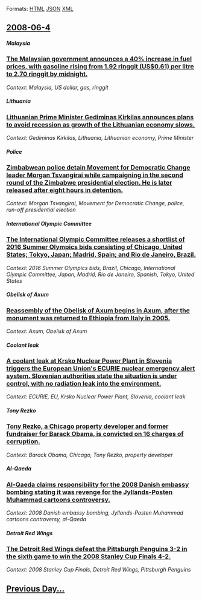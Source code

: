 
Formats: [HTML](2008/06/4/index.html)  [JSON](2008/06/4/index.json)  [XML](2008/06/4/index.xml)  

## [2008-06-4](/news/2008/06/4/index.md)

##### Malaysia
### [ The Malaysian government announces a 40% increase in fuel prices, with gasoline rising from 1.92 ringgit (US$0.61) per litre to 2.70 ringgit by midnight. ](/news/2008/06/4/the-malaysian-government-announces-a-40-increase-in-fuel-prices-with-gasoline-rising-from-1-92-ringgit-us-0-61-per-litre-to-2-70-ringgi.md)
_Context: Malaysia, US dollar, gas, ringgit_

##### Lithuania
### [ Lithuanian Prime Minister Gediminas Kirkilas announces plans to avoid recession as growth of the Lithuanian economy slows. ](/news/2008/06/4/lithuanian-prime-minister-gediminas-kirkilas-announces-plans-to-avoid-recession-as-growth-of-the-lithuanian-economy-slows.md)
_Context: Gediminas Kirkilas, Lithuania, Lithuanian economy, Prime Minister_

##### Police
### [ Zimbabwean police detain Movement for Democratic Change leader Morgan Tsvangirai while campaigning in the second round of the Zimbabwe presidential election. He is later released after eight hours in detention. ](/news/2008/06/4/zimbabwean-police-detain-movement-for-democratic-change-leader-morgan-tsvangirai-while-campaigning-in-the-second-round-of-the-zimbabwe-pres.md)
_Context: Morgan Tsvangirai, Movement for Democratic Change, police, run-off presidential election_

##### International Olympic Committee
### [ The International Olympic Committee releases a shortlist of 2016 Summer Olympics bids consisting of Chicago, United States; Tokyo, Japan; Madrid, Spain; and Rio de Janeiro, Brazil. ](/news/2008/06/4/the-international-olympic-committee-releases-a-shortlist-of-2016-summer-olympics-bids-consisting-of-chicago-united-states-tokyo-japan-m.md)
_Context: 2016 Summer Olympics bids, Brazil, Chicago, International Olympic Committee, Japan, Madrid, Rio de Janeiro, Spanish, Tokyo, United States_

##### Obelisk of Axum
### [ Reassembly of the Obelisk of Axum begins in Axum, after the monument was returned to Ethiopia from Italy in 2005. ](/news/2008/06/4/reassembly-of-the-obelisk-of-axum-begins-in-axum-after-the-monument-was-returned-to-ethiopia-from-italy-in-2005.md)
_Context: Axum, Obelisk of Axum_

##### Coolant leak
### [ A coolant leak at Krsko Nuclear Power Plant in Slovenia triggers the European Union's ECURIE nuclear emergency alert system. Slovenian authorities state the situation is under control, with no radiation leak into the environment. ](/news/2008/06/4/a-coolant-leak-at-kra-ko-nuclear-power-plant-in-slovenia-triggers-the-european-union-s-ecurie-nuclear-emergency-alert-system-slovenian-aut.md)
_Context: ECURIE, EU, Krsko Nuclear Power Plant, Slovenia, coolant leak_

##### Tony Rezko
### [ Tony Rezko, a Chicago property developer and former fundraiser for Barack Obama, is convicted on 16 charges of corruption. ](/news/2008/06/4/tony-rezko-a-chicago-property-developer-and-former-fundraiser-for-barack-obama-is-convicted-on-16-charges-of-corruption.md)
_Context: Barack Obama, Chicago, Tony Rezko, property developer_

##### Al-Qaeda
### [ Al-Qaeda claims responsibility for the 2008 Danish embassy bombing stating it was revenge for the Jyllands-Posten Muhammad cartoons controversy. ](/news/2008/06/4/al-qaeda-claims-responsibility-for-the-2008-danish-embassy-bombing-stating-it-was-revenge-for-the-jyllands-posten-muhammad-cartoons-controv.md)
_Context: 2008 Danish embassy bombing, Jyllands-Posten Muhammad cartoons controversy, al-Qaeda_

##### Detroit Red Wings
### [ The Detroit Red Wings defeat the Pittsburgh Penguins 3-2 in the sixth game to win the 2008 Stanley Cup Finals 4-2. ](/news/2008/06/4/the-detroit-red-wings-defeat-the-pittsburgh-penguins-3-2-in-the-sixth-game-to-win-the-2008-stanley-cup-finals-4-2.md)
_Context: 2008 Stanley Cup Finals, Detroit Red Wings, Pittsburgh Penguins_

## [Previous Day...](/news/2008/06/3/index.md)

